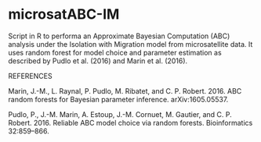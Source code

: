 # microsatABC-IM
Script in R to performa an Approximate Bayesian Computation (ABC) analysis under the Isolation with Migration model from microsatellite data. It uses random forest for model choice and parameter estimation as described by Pudlo et al. (2016) and Marin et al. (2016).

REFERENCES

Marin, J.-M., L. Raynal, P. Pudlo, M. Ribatet, and C. P. Robert. 2016. ABC random forests for Bayesian parameter inference. arXiv:1605.05537.

Pudlo, P., J.-M. Marin, A. Estoup, J.-M. Cornuet, M. Gautier, and C. P. Robert. 2016. Reliable ABC model choice via random forests. Bioinformatics 32:859–866.




